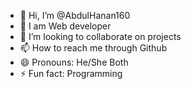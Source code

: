 - 👋 Hi, I’m @AbdulHanan160
- 👀 I am Web developer
- 💞️ I’m looking to collaborate on projects
- 📫 How to reach me through Github
- 😄 Pronouns: He/She Both
- ⚡ Fun fact: Programming

<!---
AbdulHanan160/AbdulHanan160 is a ✨ special ✨ repository because its `README.md` (this file) appears on your GitHub profile.
You can click the Preview link to take a look at your changes.
--->
